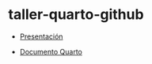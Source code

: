 # taller-quarto-github

- [Presentación](https://educacion-meritocracia.github.io/taller-quarto-github/intro_quarto_github.html)

- [Documento Quarto]()